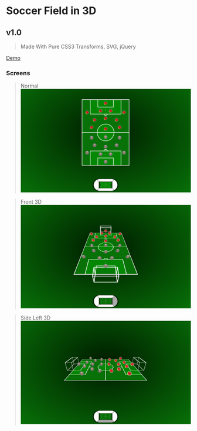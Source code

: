 # Soccer Field in 3D 
## v1.0

> Made With Pure CSS3 Transforms, SVG, jQuery

[Demo](http://dmsanchez86.github.io/Field_3d/)

### Screens

> Normal
![Normal Field Football](Screens/normal.png)

> Front 3D
![Normal Field Football](Screens/front.png)

> Side Left 3D
![Normal Field Football](Screens/left.png)
